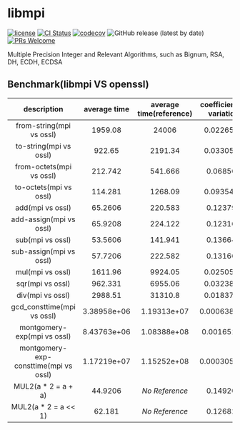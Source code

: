 # libmpi

[![license](https://img.shields.io/badge/license-Apache-brightgreen.svg?style=flat)](https://github.com/vxfury/libmpi/blob/master/LICENSE)
[![CI Status](https://github.com/vxfury/libmpi/workflows/ci/badge.svg)](https://github.com/vxfury/libmpi/actions)
[![codecov](https://codecov.io/gh/vxfury/libmpi/branch/main/graph/badge.svg?token=5IfLTTEcnF)](https://codecov.io/gh/vxfury/libmpi)
![GitHub release (latest by date)](https://img.shields.io/github/v/release/vxfury/libmpi?color=red&label=release)
[![PRs Welcome](https://img.shields.io/badge/PRs-welcome-brightgreen.svg)](https://github.com/vxfury/libmpi/pulls)

Multiple Precision Integer and Relevant Algorithms, such as Bignum, RSA, DH, ECDH, ECDSA
## Benchmark(libmpi VS openssl)

|              description              | average time | average time(reference) | coefficient of variation | perfermance ratio |
| :-: | :-: | :-: | :-: | :-: |
|       from-string(mpi vs ossl)        |   1959.08    |          24006          |        0.0226568         |      <span style="color:#008000;font-weight:bold;text-decoration:blink;">12.2537</span>      |
|        to-string(mpi vs ossl)         |    922.65    |         2191.34         |        0.0330522         |      <span style="color:#008000;font-weight:bold;">2.37505</span>      |
|       from-octets(mpi vs ossl)        |   212.742    |         541.666         |         0.068562         |      <span style="color:#008000;font-weight:bold;">2.54611</span>      |
|        to-octets(mpi vs ossl)         |   114.281    |         1268.09         |        0.0935472         |      <span style="color:#008000;font-weight:bold;text-decoration:blink;">11.0962</span>      |
|           add(mpi vs ossl)            |   65.2606    |         220.583         |         0.123793         |      <span style="color:#008000;font-weight:bold;">3.38003</span>      |
|        add-assign(mpi vs ossl)        |   65.9208    |         224.122         |         0.123167         |      <span style="color:#008000;font-weight:bold;">3.39987</span>      |
|           sub(mpi vs ossl)            |   53.5606    |         141.941         |         0.136648         |      <span style="color:#008000;font-weight:bold;">2.65011</span>      |
|        sub-assign(mpi vs ossl)        |   57.7206    |         222.582         |         0.131667         |      <span style="color:#008000;font-weight:bold;">3.8562</span>       |
|           mul(mpi vs ossl)            |   1611.96    |         9924.05         |        0.0250501         |      <span style="color:#008000;font-weight:bold;text-decoration:blink;">6.15652</span>      |
|           sqr(mpi vs ossl)            |   962.331    |         6955.06         |        0.0323823         |      <span style="color:#008000;font-weight:bold;text-decoration:blink;">7.2273</span>       |
|           div(mpi vs ossl)            |   2988.51    |         31310.8         |        0.0183765         |      <span style="color:#008000;font-weight:bold;text-decoration:blink;">10.4771</span>      |
|      gcd_consttime(mpi vs ossl)       | 3.38958e+06  |       1.19313e+07       |       0.000638882        |      <span style="color:#008000;font-weight:bold;">3.51999</span>      |
|      montgomery-exp(mpi vs ossl)      | 8.43763e+06  |       1.08388e+08       |        0.00165175        |      <span style="color:#008000;font-weight:bold;text-decoration:blink;">12.8458</span>      |
| montgomery-exp-consttime(mpi vs ossl) | 1.17219e+07  |       1.15252e+08       |       0.000305696        |      <span style="color:#008000;font-weight:bold;text-decoration:blink;">9.83224</span>      |
|          MUL2(a * 2 = a + a)          |   44.9206    |      <span style="font-style:italic;">No Reference</span>       |         0.149206         |        N/A        |
|         MUL2(a * 2 = a << 1)          |    62.181    |      <span style="font-style:italic;">No Reference</span>       |         0.126825         |        N/A        |
